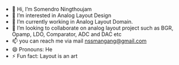 - 👋 Hi, I’m Somendro Ningthoujam
- 👀 I’m interested in Analog Layout Design
- 🌱 I’m currently working in Analog Layout Domain.
- 💞️ I’m looking to collaborate on analog layout project such as BGR, Opamp, LDO, Comparator, ADC and DAC etc
- 📫 you can reach me via mail nssmangang@gmail.com
- 😄 Pronouns: He
- ⚡ Fun fact: Layout is an art

<!---
Somendro12/Somendro12 is a ✨ special ✨ repository because its `README.md` (this file) appears on your GitHub profile.
You can click the Preview link to take a look at your changes.
--->
